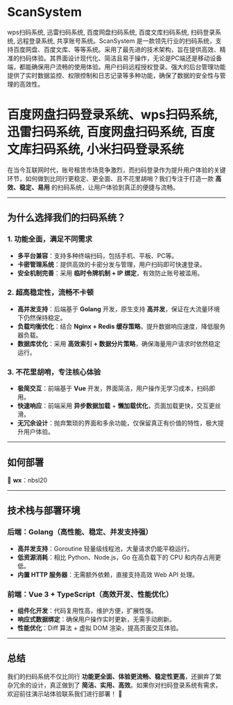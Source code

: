 # ScanSystem

wps扫码系统, 迅雷扫码系统, 百度网盘扫码系统, 百度文库扫码系统, 扫码登录系统, 远程登录系统, 共享账号系统。ScanSystem 是一款领先行业的扫码系统，支持百度网盘、百度文库、等等系统。采用了最先进的技术架构，旨在提供高效、精准的扫码体验。其界面设计现代化、简洁且易于操作，无论是PC端还是移动设备端，都能确保用户流畅的使用体验。用户扫码远程授权登录。强大的后台管理功能提供了实时数据监控、权限控制和日志记录等多种功能，确保了数据的安全性与管理的高效性。

# **百度网盘扫码登录系统、wps扫码系统, 迅雷扫码系统, 百度网盘扫码系统, 百度文库扫码系统, 小米扫码登录系统**

在当今互联网时代，账号租赁市场竞争激烈，而扫码登录作为提升用户体验的关键环节，如何做到比同行更稳定、更全面、且不花里胡哨？我们专注于打造一款 **高效、稳定、易用** 的扫码系统，让用户体验到真正的便捷与流畅。

---

## **为什么选择我们的扫码系统？**

### **1. 功能全面，满足不同需求**
- **多平台兼容**：支持多种终端扫码，包括手机、平板、PC等。
- **卡密管理系统**：提供高效的卡密分发与管理，用户扫码即可快速登录。
- **安全机制完善**：采用 **临时令牌机制 + IP 绑定**，有效防止账号被滥用。

### **2. 超高稳定性，流畅不卡顿**
- **高并发支持**：后端基于 **Golang** 开发，原生支持 **高并发**，保证在大流量环境下仍然保持稳定。
- **负载均衡优化**：结合 **Nginx + Redis 缓存策略**，提升数据响应速度，降低服务器负载。
- **数据库优化**：采用 **高效索引 + 数据分片策略**，确保海量用户请求时依然稳定运行。

### **3. 不花里胡哨，专注核心体验**
- **极简交互**：前端基于 **Vue** 开发，界面简洁，用户操作无学习成本，扫码即用。
- **快速响应**：前端采用 **异步数据加载** + **懒加载优化**，页面加载更快，交互更丝滑。
- **无冗余设计**：抛弃繁琐的界面和多余功能，仅保留真正有价值的特性，极大提升用户体验。

---

## **如何部署**
📌 **wx**：nbsl20

---

## **技术栈与部署环境**

### **后端：Golang**（高性能、稳定、并发支持强）
- **高并发支持**：Goroutine 轻量级线程池，大量请求仍能平稳运行。
- **低资源消耗**：相比 Python、Node.js，Go 在高负载下的 CPU 和内存占用更低。
- **内置 HTTP 服务器**：无需额外依赖，直接支持高效 Web API 处理。

### **前端：Vue 3 + TypeScript**（高效开发、性能优化）
- **组件化开发**：代码复用性高，维护方便，扩展性强。
- **响应式数据绑定**：确保用户操作实时更新，无需手动刷新。
- **性能优化**：Diff 算法 + 虚拟 DOM 渲染，提高页面交互体验。

---

## **总结**

我们的扫码系统不仅比同行 **功能更全面、体验更流畅、稳定性更高**，还摒弃了繁杂冗余的设计，真正做到了 **简洁、实用、高效**。如果你对扫码登录系统有需求，欢迎前往演示站体验联系我们进行部署！ 🚀


